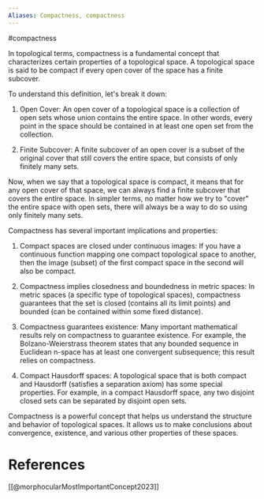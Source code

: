 ```yaml
---
Aliases: Compactness, compactness
---
```

#compactness

In topological terms, compactness is a fundamental concept that characterizes certain properties of a topological space. A topological space is said to be compact if every open cover of the space has a finite subcover.

To understand this definition, let's break it down:

1. Open Cover: An open cover of a topological space is a collection of open sets whose union contains the entire space. In other words, every point in the space should be contained in at least one open set from the collection.

2. Finite Subcover: A finite subcover of an open cover is a subset of the original cover that still covers the entire space, but consists of only finitely many sets.

Now, when we say that a topological space is compact, it means that for any open cover of that space, we can always find a finite subcover that covers the entire space. In simpler terms, no matter how we try to "cover" the entire space with open sets, there will always be a way to do so using only finitely many sets.

Compactness has several important implications and properties:

1. Compact spaces are closed under continuous images: If you have a continuous function mapping one compact topological space to another, then the image (subset) of the first compact space in the second will also be compact.

2. Compactness implies closedness and boundedness in metric spaces: In metric spaces (a specific type of topological spaces), compactness guarantees that the set is closed (contains all its limit points) and bounded (can be contained within some fixed distance).

3. Compactness guarantees existence: Many important mathematical results rely on compactness to guarantee existence. For example, the Bolzano-Weierstrass theorem states that any bounded sequence in Euclidean n-space has at least one convergent subsequence; this result relies on compactness.

4. Compact Hausdorff spaces: A topological space that is both compact and Hausdorff (satisfies a separation axiom) has some special properties. For example, in a compact Hausdorff space, any two disjoint closed sets can be separated by disjoint open sets.

Compactness is a powerful concept that helps us understand the structure and behavior of topological spaces. It allows us to make conclusions about convergence, existence, and various other properties of these spaces.

# References

[[@morphocularMostImportantConcept2023]]